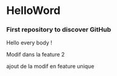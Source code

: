 # HelloWord
### First repository to discover GitHub

Hello every body ! 

Modif dans la feature 2

ajout de la modif en feature unique
